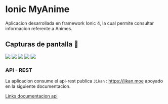 # Ionic MyAnime
Aplicacion desarrollada en framework Ionic 4, la cual permite consultar informacion referente a Animes.

## Capturas de pantalla 🚀
![](https://github.com/jdanielbernald/Ionic-MyAnime/blob/master/src/assets/capturas/Captura5.PNG?raw=true)
![](https://github.com/jdanielbernald/Ionic-MyAnime/blob/master/src/assets/capturas/Captura1.PNG?raw=true)
![](https://github.com/jdanielbernald/Ionic-MyAnime/blob/master/src/assets/capturas/Captura2.PNG?raw=true)
![](https://github.com/jdanielbernald/Ionic-MyAnime/blob/master/src/assets/capturas/Captura3.PNG?raw=true)
![](https://github.com/jdanielbernald/Ionic-MyAnime/blob/master/src/assets/capturas/Captura4.PNG?raw=true)

### API - REST
La aplicacion consume el api-rest publica `Jikan` : <https://jikan.moe>  apoyado en la siguiente documentacion.

[Links documentacion api](https://jikan.docs.apiary.io/# "Documentacion")
